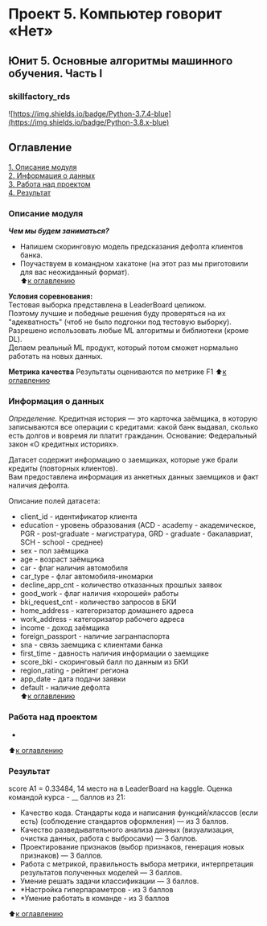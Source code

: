 # Проект 5. Компьютер говорит «Нет»
## Юнит 5. Основные алгоритмы машинного обучения. Часть I   
### skillfactory_rds  
![https://img.shields.io/badge/Python-3.7.4-blue](https://img.shields.io/badge/Python-3.8.x-blue)

## Оглавление  
[1. Описание модуля](https://github.com/akitim/skillfactory_rds/blob/main/module_05/README.md#Описание-модуля)<br>
[2. Информация о данных](https://github.com/akitim/skillfactory_rds/blob/main/module_05/README.md#Информация-о-данных)<br>
[3. Работа над проектом](https://github.com/akitim/skillfactory_rds/blob/main/module_05/README.md#Работа-над-проектом)<br>
[4. Результат](https://github.com/akitim/skillfactory_rds/blob/main/module_05/README.md#Результат)

### Описание модуля  

***Чем мы будем заниматься?***  
- Напишем скоринговую модель предсказания дефолта клиентов банка.  
- Поучаствуем в командном хакатоне (на этот раз мы приготовили для вас неожиданный формат).  
:arrow_up:[к оглавлению](https://github.com/akitim/skillfactory_rds/blob/main/module_05/README.md#Оглавление)

**Условия соревнования:**  
Тестовая выборка представлена в LeaderBoard целиком.  
Поэтому лучшие и победные решения буду проверяться на их "адекватность" (чтоб не было подгонки под тестовую выборку).  
Разрешено использовать любые ML алгоритмы и библиотеки (кроме DL).  
Делаем реальный ML продукт, который потом сможет нормально работать на новых данных.  

**Метрика качества**
Результаты оцениваются по метрике F1
:arrow_up:[к оглавлению](https://github.com/akitim/skillfactory_rds/blob/main/module_05/README.md#Оглавление)

### Информация о данных
*Определение.* Кредитная история — это карточка заёмщика, в которую записываются все операции с кредитами: какой банк выдавал, сколько есть долгов и вовремя ли платит гражданин. Основание: Федеральный закон «О кредитных историях».  

Датасет содержит информацию о заемщиках, которые уже брали кредиты (повторных клиентов).  
Вам предоставлена информация из анкетных данных заемщиков и факт наличия дефолта. 

Описание полей датасета:  
- client_id	- идентификатор клиента  
- education	- уровень образования (ACD - academy - академическое, PGR - post-graduate - магистратура, GRD - graduate - бакалавриат, SCH - school - среднее)  
- sex	- пол заёмщика  
- age	- возраст заёмщика  
- car	- флаг наличия автомобиля  
- car_type	- флаг автомобиля-иномарки  
- decline_app_cnt	- количество отказанных прошлых заявок  
- good_work	- флаг наличия «хорошей» работы  
- bki_request_cnt	- количество запросов в БКИ  
- home_address	- категоризатор домашнего адреса  
- work_address	- категоризатор рабочего адреса  
- income	- доход заёмщика  
- foreign_passport	- наличие загранпаспорта  
- sna - связь заемщика с клиентами банка  
- first_time - давность наличия информации о заемщике  
- score_bki - скоринговый балл по данным из БКИ  
- region_rating - рейтинг региона  
- app_date - дата подачи заявки  
- default	- наличие дефолта  
:arrow_up:[к оглавлению](https://github.com/akitim/skillfactory_rds/blob/main/module_05/README.md#Оглавление)

### Работа над проектом  
- 
:arrow_up:[к оглавлению](https://github.com/akitim/skillfactory_rds/blob/main/module_05/README.md#Оглавление)

### Результат  
score А1 = 0.33484, 14 место на в LeaderBoard на kaggle.
Оценка командой курса - __ баллов из 21: 
- Качество кода. Стандарты кода и написания функций/классов (если есть) (соблюдение стандартов оформления) — из 3 баллов.
- Качество разведывательного анализа данных (визуализация, очистка данных, работа с выбросами) — 3 баллов.
- Проектирование признаков (выбор признаков, генерация новых признаков) — 3 баллов.
- Работа с метрикой, правильность выбора метрики, интерпретация результатов полученных моделей — 3 баллов.
- Умение решать задачи классификации — 3 баллов.
- *Настройка гиперпараметров - из 3 баллов
- *Умение работать в команде - из 3 баллов

:arrow_up:[к оглавлению](https://github.com/akitim/skillfactory_rds/blob/main/module_05/README.md#Оглавление)
